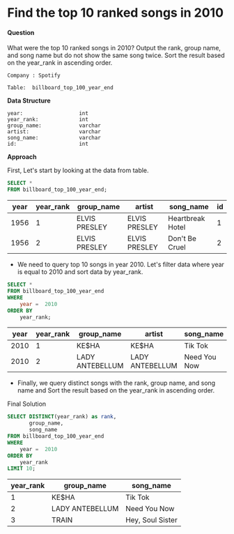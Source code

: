 # Find the top 10 ranked songs in 2010

#### Question

What were the top 10 ranked songs in 2010?
Output the rank, group name, and song name but do not show the same song twice.
Sort the result based on the year_rank in ascending order.

`Company : Spotify`

`Table:  billboard_top_100_year_end`

**Data Structure**

```
year:                  int
year_rank:             int
group_name:            varchar
artist:                varchar
song_name:             varchar
id:                    int
```

**Approach**

First, Let's start by looking at the data from table. 

```sql
SELECT * 
FROM billboard_top_100_year_end;
```

| year | year_rank | group_name    | artist        | song_name        | id |
| ---- | --------- | ------------- | ------------- | ---------------- | -- |
| 1956 | 1         | ELVIS PRESLEY | ELVIS PRESLEY | Heartbreak Hotel | 1  |
| 1956 | 2         | ELVIS PRESLEY | ELVIS PRESLEY | Don't Be Cruel   | 2  |

- We need to query top 10 songs in year 2010. Let's filter data where year is equal to 2010 and sort data by year_rank.

```sql
SELECT *
FROM billboard_top_100_year_end
WHERE 
    year =  2010
ORDER BY 
    year_rank;
```

| year | year_rank | group_name      | artist          | song_name    | id   |
| ---- | --------- | --------------- | --------------- | ------------ | ---- |
| 2010 | 1         | KE$HA           | KE$HA           | Tik Tok      | 5909 |
| 2010 | 2         | LADY ANTEBELLUM | LADY ANTEBELLUM | Need You Now | 5910 |

- Finally, we query distinct songs with the rank, group name, and song name and 
  Sort the result based on the year_rank in ascending order.

Final Solution

```sql
SELECT DISTINCT(year_rank) as rank,
       group_name,
       song_name
FROM billboard_top_100_year_end
WHERE 
    year =  2010
ORDER BY 
    year_rank
LIMIT 10;
```

| year_rank | group_name      | song_name        |
| --------- | --------------- | ---------------- |
| 1         | KE$HA           | Tik Tok          |
| 2         | LADY ANTEBELLUM | Need You Now     |
| 3         | TRAIN           | Hey, Soul Sister |
